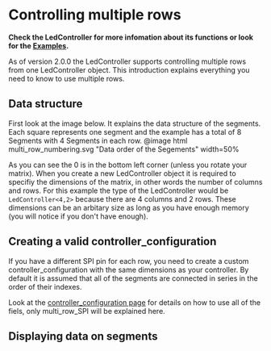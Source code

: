 # Controlling multiple rows

**Check the LedController for more infomation about its functions or look for the [Examples](examples.html).**

As of version 2.0.0 the LedController supports controlling multiple rows from one LedController object.
This introduction explains everything you need to know to use multiple rows.

## Data structure

First look at the image below.
It explains the data structure of the segments.
Each square represents one segment and the example has a total of 8 Segments with 4 Segments in each row.
@image html multi_row_numbering.svg "Data order of the Segements" width=50%

As you can see the 0 is in the bottom left corner (unless you rotate your matrix).
When you create a new LedController object it is required to specifiy the dimensions of the matrix, in other words the number of columns and rows.
For this example the type of the LedController would be `LedController<4,2>` because there are 4 columns and 2 rows.
These dimensions can be an arbitary size as long as you have enough memory (you will notice if you don't have enough).

## Creating a valid controller_configuration

If you have a different SPI pin for each row, you need to create a custom controller_configuration with the same dimensions as your controller.
By default it is assumed that all of the segments are connected in series in the order of their indexes.

Look at the [controller_configuration page](de/d51/md_doc_controller_configuration.html) for details on how to use all of the fiels, only multi_row_SPI will be explained here.

## Displaying data on segments
